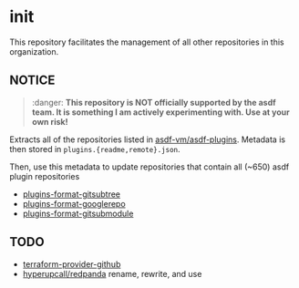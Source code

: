 # init

This repository facilitates the management of all other repositories in this organization.

## NOTICE

> :danger:
> **This repository is NOT officially supported by the asdf team. It is something I am actively experimenting with. Use at your own risk!**

Extracts all of the repositories listed in [asdf-vm/asdf-plugins](https://github.com/asdf-vm/asdf-plugins). Metadata is then stored in `plugins.{readme,remote}.json`.

Then, use this metadata to update repositories that contain all (~650) asdf plugin repositories

- [plugins-format-gitsubtree](https://github.com/asdf-vm-hyperupcall/plugins-format-gitsubtree)
- [plugins-format-googlerepo](https://github.com/asdf-vm-hyperupcall/plugins-format-googlerepo)
- [plugins-format-gitsubmodule](https://github.com/asdf-vm-hyperupcall/plugins-format-gitsubmodule)

## TODO

- [terraform-provider-github](https://github.com/integrations/terraform-provider-github)
- [hyperupcall/redpanda](https://github.com/hyperupcall/redpanda) rename, rewrite, and use
